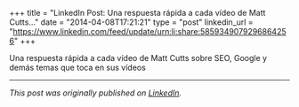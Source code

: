 +++
title = "LinkedIn Post: Una respuesta rápida a cada vídeo de Matt Cutts..."
date = "2014-04-08T17:21:21"
type = "post"
linkedin_url = "https://www.linkedin.com/feed/update/urn:li:share:5859349079296864256"
+++

Una respuesta rápida a cada vídeo de Matt Cutts sobre SEO, Google y demás temas que toca en sus vídeos

---

*This post was originally published on [LinkedIn](https://www.linkedin.com/in/adrianmoreno/recent-activity/all/).*